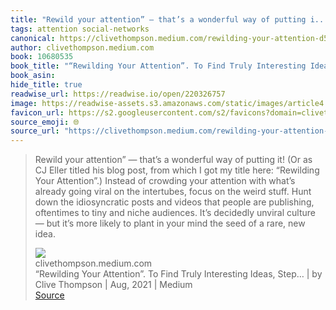 ```yaml
---
title: "Rewild your attention” — that’s a wonderful way of putting i..."
tags: attention social-networks
canonical: https://clivethompson.medium.com/rewilding-your-attention-d518ede18855
author: clivethompson.medium.com
book: 10680535
book_title: "“Rewilding Your Attention”. To Find Truly Interesting Ideas, Step… | by Clive Thompson | Aug, 2021 | Medium"
book_asin: 
hide_title: true
readwise_url: https://readwise.io/open/220326757
image: https://readwise-assets.s3.amazonaws.com/static/images/article4.6bc1851654a0.png
favicon_url: https://s2.googleusercontent.com/s2/favicons?domain=clivethompson.medium.com
source_emoji: 🌐
source_url: "https://clivethompson.medium.com/rewilding-your-attention-d518ede18855#:~:text=Rewild%20your%20attention%E2%80%9D,rare%2C%20new%20idea."
---
```


> Rewild your attention” — that’s a wonderful way of putting it! (Or as CJ Eller titled his blog post, from which I got my title here: “Rewilding Your Attention”.)
> Instead of crowding your attention with what’s already going viral on the intertubes, focus on the weird stuff. Hunt down the idiosyncratic posts and videos that people are publishing, oftentimes to tiny and niche audiences. It’s decidedly unviral culture — but it’s more likely to plant in your mind the seed of a rare, new idea.
> <div class="quoteback-footer"><div class="quoteback-avatar"><img class="mini-favicon" src="https://s2.googleusercontent.com/s2/favicons?domain=clivethompson.medium.com"></div><div class="quoteback-metadata"><div class="metadata-inner"><span style="display:none">FROM:</span><div aria-label="clivethompson.medium.com" class="quoteback-author"> clivethompson.medium.com</div><div aria-label="“Rewilding Your Attention”. To Find Truly Interesting Ideas, Step… | by Clive Thompson | Aug, 2021 | Medium" class="quoteback-title"> “Rewilding Your Attention”. To Find Truly Interesting Ideas, Step… | by Clive Thompson | Aug, 2021 | Medium</div></div></div><div class="quoteback-backlink"><a target="_blank" aria-label="go to the full text of this quotation" rel="noopener" href="https://clivethompson.medium.com/rewilding-your-attention-d518ede18855#:~:text=Rewild%20your%20attention%E2%80%9D,rare%2C%20new%20idea." class="quoteback-arrow"> Source</a></div></div>